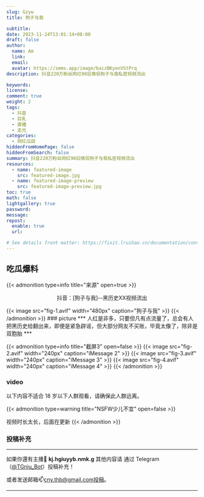 ```yaml
---
slug: Gzyw
title: 狗子与我

subtitle:
date: 2023-11-24T13:01:14+08:00
draft: false  
author:
  name: Am
  link: 
  email: 
  avatar: https://smms.app/image/baizBKyonVStPrq
description: 抖音220万粉丝网红90后情侣狗子与我私密视频流出

keywords:
license:
comment: true
weight: 2
tags:
  - 抖音
  - 巨乳
  - 直播
  - 走光
categories:
  - 网红瓜田
hiddenFromHomePage: false
hiddenFromSearch: false
summary: 抖音220万粉丝网红90后情侣狗子与我私密视频流出
resources:
  - name: featured-image
    src: featured-image.jpg
  - name: featured-image-preview
    src: featured-image-preview.jpg
toc: true
math: false
lightgallery: true
password:
message:
repost:
  enable: true
  url:

# See details front matter: https://fixit.lruihao.cn/documentation/content-management/introduction/#front-matter
---
```

<!--more-->

## 吃瓜爆料

{{< admonition type=info title="来源" open=true >}}

<p align="center">抖音：[狗子与我]--黑历史XX视频流出</p>
{{< image src="fig-1.avif" width="480px" caption="狗子与我" >}}
{{< /admonition >}}
### picture
***
人红是非多，只要但凡有点流量了，总会有人把黑历史给翻出来，即便是紧急辟谣，但大部分网友不买账，毕竟太像了，除非是双胞胎
***

{{< admonition type=info title="截屏3" open=false >}}
{{< image src="fig-2.avif" width="240px" caption="iMessage 2" >}}
{{< image src="fig-3.avif" width="240px" caption="iMessage 3" >}}
{{< image src="fig-4.avif" width="240px" caption="iMessage 4" >}}
{{< /admonition >}}

### video
以下内容不适合 18 岁以下人群观看，请确保此人群远离。

{{< admonition type=warning title="NSFW少儿不宜" open=false >}}

视频时长太长，后面在更新
{{< /admonition >}}

### 投稿补充
***
如果你還有主播🧐 **kj.hgiuyyb.nmk.g** 其他内容请
通过 Telegram（[@TGniu_Bot](https://t.me/TGniu_Bot)）投稿补充！


或者发送邮箱📫cny.thb@gmail.com投稿。

***